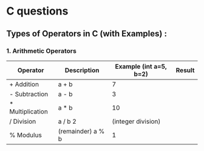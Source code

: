 # C questions

##  Types of Operators in C (with Examples) :

### 1. Arithmetic Operators

| Operator | Description |Example (int a=5, b=2) | Result |
|----------|-------------|-----------------------|--------|
|+ Addition |a + b |7 |
|- Subtraction |a - b |3 |
|* Multiplication |a * b |10 |
|/ Division |a / b 2 |(integer division) |
|% Modulus |(remainder) a % b |1|
